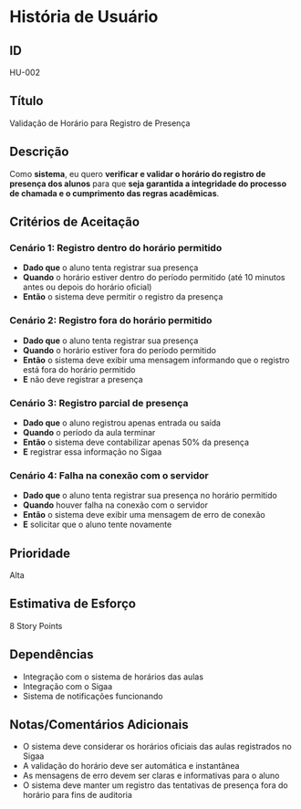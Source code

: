 # História de Usuário

## **ID**

HU-002

## **Título**

Validação de Horário para Registro de Presença

## **Descrição**

Como **sistema**, eu quero **verificar e validar o horário do registro de presença dos alunos** para que **seja garantida a integridade do processo de chamada e o cumprimento das regras acadêmicas**.

## **Critérios de Aceitação**

### Cenário 1: Registro dentro do horário permitido

- **Dado que** o aluno tenta registrar sua presença
- **Quando** o horário estiver dentro do período permitido (até 10 minutos antes ou depois do horário oficial)
- **Então** o sistema deve permitir o registro da presença

### Cenário 2: Registro fora do horário permitido

- **Dado que** o aluno tenta registrar sua presença
- **Quando** o horário estiver fora do período permitido
- **Então** o sistema deve exibir uma mensagem informando que o registro está fora do horário permitido
- **E** não deve registrar a presença

### Cenário 3: Registro parcial de presença

- **Dado que** o aluno registrou apenas entrada ou saída
- **Quando** o período da aula terminar
- **Então** o sistema deve contabilizar apenas 50% da presença
- **E** registrar essa informação no Sigaa

### Cenário 4: Falha na conexão com o servidor

- **Dado que** o aluno tenta registrar sua presença no horário permitido
- **Quando** houver falha na conexão com o servidor
- **Então** o sistema deve exibir uma mensagem de erro de conexão
- **E** solicitar que o aluno tente novamente

## **Prioridade**

Alta

## **Estimativa de Esforço**

8 Story Points

## **Dependências**

- Integração com o sistema de horários das aulas
- Integração com o Sigaa
- Sistema de notificações funcionando

## **Notas/Comentários Adicionais**

- O sistema deve considerar os horários oficiais das aulas registrados no Sigaa
- A validação do horário deve ser automática e instantânea
- As mensagens de erro devem ser claras e informativas para o aluno
- O sistema deve manter um registro das tentativas de presença fora do horário para fins de auditoria
